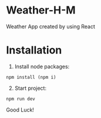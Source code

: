 # Weather-H-M
Weather App created by using React

# Installation

1. Install node packages:
```
npm install (npm i)
```
2. Start project:
```
npm run dev
```
Good Luck!
